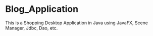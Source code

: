 # Blog_Application
This is a Shopping Desktop Application in Java using JavaFX, Scene Manager, Jdbc, Dao, etc.
